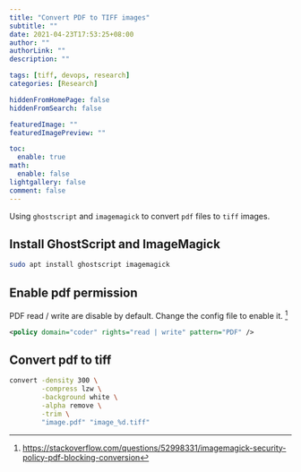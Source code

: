 ```yaml
---
title: "Convert PDF to TIFF images"
subtitle: ""
date: 2021-04-23T17:53:25+08:00
author: ""
authorLink: ""
description: ""

tags: [tiff, devops, research]
categories: [Research]

hiddenFromHomePage: false
hiddenFromSearch: false

featuredImage: ""
featuredImagePreview: ""

toc:
  enable: true
math:
  enable: false
lightgallery: false
comment: false
---
```


Using `ghostscript` and `imagemagick` to convert `pdf` files to `tiff` images.

<!-- more -->

## Install GhostScript and ImageMagick

```bash Ubuntu
sudo apt install ghostscript imagemagick
```

## Enable pdf permission

PDF read / write are disable by default. Change the config file to enable it. [^1]

```xml /etc/ImageMagick-7/policy.xml
<policy domain="coder" rights="read | write" pattern="PDF" />
```

[^1]: https://stackoverflow.com/questions/52998331/imagemagick-security-policy-pdf-blocking-conversion

## Convert pdf to tiff

```bash
convert -density 300 \
        -compress lzw \
        -background white \
        -alpha remove \
        -trim \
        "image.pdf" "image_%d.tiff"
```
